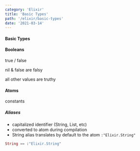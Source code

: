```yaml
---
category: 'Elixir'
title: 'Basic Types'
path: '/elixir/basic-types'
date: '2021-03-14'
---
```


#### Basic Types

#### Booleans

true / false

nil & false are falsy

all other values are truthy

#### Atoms

constants

##### Aliases

- capitalized identifier (String, List, etc)
- converted to atom during compilation
- String alias translates by default to the atom `:"Elixir.String"`

```elixir
String == :"Elixir.String"
```
